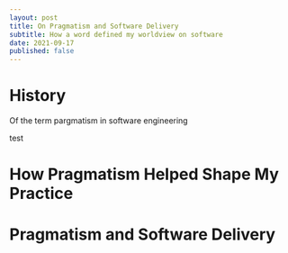 ```yaml
---
layout: post
title: On Pragmatism and Software Delivery
subtitle: How a word defined my worldview on software
date: 2021-09-17
published: false
---
```


# History

Of the term pargmatism in software engineering

test
# How Pragmatism Helped Shape My Practice

# Pragmatism and Software Delivery

